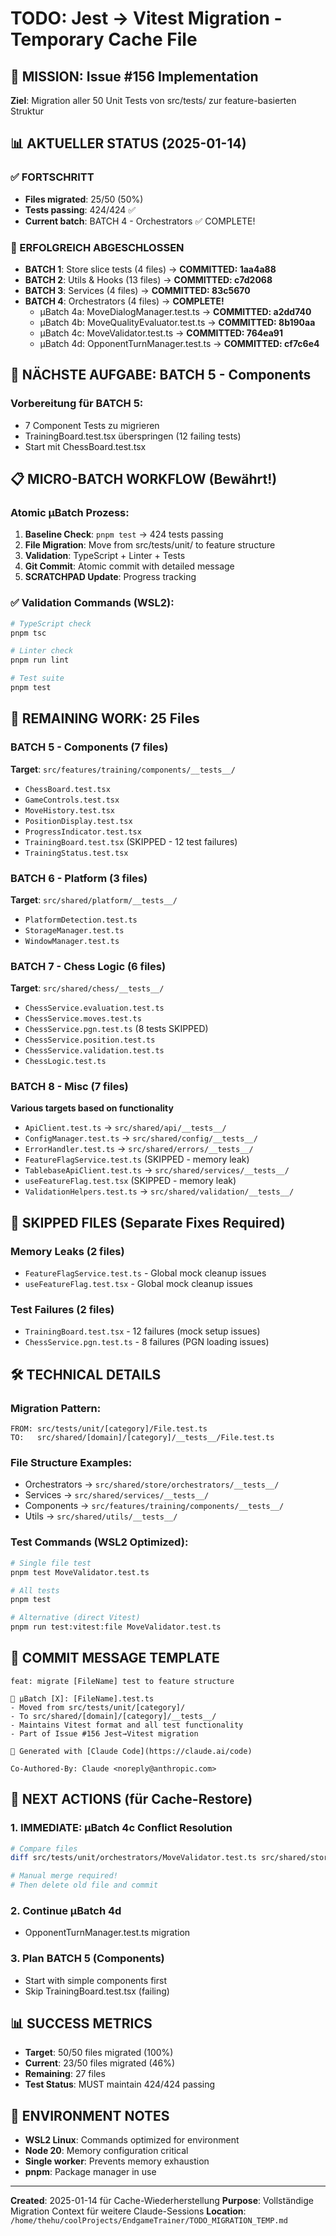 # TODO: Jest → Vitest Migration - Temporary Cache File

## 🎯 MISSION: Issue #156 Implementation
**Ziel**: Migration aller 50 Unit Tests von src/tests/ zur feature-basierten Struktur

## 📊 AKTUELLER STATUS (2025-01-14)

### ✅ FORTSCHRITT
- **Files migrated**: 25/50 (50%)
- **Tests passing**: 424/424 ✅
- **Current batch**: BATCH 4 - Orchestrators ✅ COMPLETE!

### 🚀 ERFOLGREICH ABGESCHLOSSEN
- **BATCH 1**: Store slice tests (4 files) → **COMMITTED: 1aa4a88**
- **BATCH 2**: Utils & Hooks (13 files) → **COMMITTED: c7d2068**  
- **BATCH 3**: Services (4 files) → **COMMITTED: 83c5670**
- **BATCH 4**: Orchestrators (4 files) → **COMPLETE!**
  - µBatch 4a: MoveDialogManager.test.ts → **COMMITTED: a2dd740**
  - µBatch 4b: MoveQualityEvaluator.test.ts → **COMMITTED: 8b190aa**
  - µBatch 4c: MoveValidator.test.ts → **COMMITTED: 764ea91**
  - µBatch 4d: OpponentTurnManager.test.ts → **COMMITTED: cf7c6e4**

## 🔄 NÄCHSTE AUFGABE: BATCH 5 - Components

### Vorbereitung für BATCH 5:
- 7 Component Tests zu migrieren
- TrainingBoard.test.tsx überspringen (12 failing tests)
- Start mit ChessBoard.test.tsx

## 📋 MICRO-BATCH WORKFLOW (Bewährt!)

### Atomic µBatch Prozess:
1. **Baseline Check**: `pnpm test` → 424 tests passing
2. **File Migration**: Move from src/tests/unit/ to feature structure
3. **Validation**: TypeScript + Linter + Tests
4. **Git Commit**: Atomic commit with detailed message
5. **SCRATCHPAD Update**: Progress tracking

### ✅ Validation Commands (WSL2):
```bash
# TypeScript check
pnpm tsc

# Linter check  
pnpm run lint

# Test suite
pnpm test
```

## 📁 REMAINING WORK: 25 Files

### BATCH 5 - Components (7 files)
**Target**: `src/features/training/components/__tests__/`
- `ChessBoard.test.tsx`
- `GameControls.test.tsx` 
- `MoveHistory.test.tsx`
- `PositionDisplay.test.tsx`
- `ProgressIndicator.test.tsx`
- `TrainingBoard.test.tsx` (SKIPPED - 12 test failures)
- `TrainingStatus.test.tsx`

### BATCH 6 - Platform (3 files)  
**Target**: `src/shared/platform/__tests__/`
- `PlatformDetection.test.ts`
- `StorageManager.test.ts`
- `WindowManager.test.ts`

### BATCH 7 - Chess Logic (6 files)
**Target**: `src/shared/chess/__tests__/`
- `ChessService.evaluation.test.ts`
- `ChessService.moves.test.ts`
- `ChessService.pgn.test.ts` (8 tests SKIPPED)
- `ChessService.position.test.ts` 
- `ChessService.validation.test.ts`
- `ChessLogic.test.ts`

### BATCH 8 - Misc (7 files)
**Various targets based on functionality**
- `ApiClient.test.ts` → `src/shared/api/__tests__/`
- `ConfigManager.test.ts` → `src/shared/config/__tests__/`
- `ErrorHandler.test.ts` → `src/shared/errors/__tests__/`
- `FeatureFlagService.test.ts` (SKIPPED - memory leak)
- `TablebaseApiClient.test.ts` → `src/shared/services/__tests__/`
- `useFeatureFlag.test.tsx` (SKIPPED - memory leak)
- `ValidationHelpers.test.ts` → `src/shared/validation/__tests__/`

## 🚨 SKIPPED FILES (Separate Fixes Required)

### Memory Leaks (2 files)
- `FeatureFlagService.test.ts` - Global mock cleanup issues
- `useFeatureFlag.test.tsx` - Global mock cleanup issues

### Test Failures (2 files) 
- `TrainingBoard.test.tsx` - 12 failures (mock setup issues)
- `ChessService.pgn.test.ts` - 8 failures (PGN loading issues)

## 🛠️ TECHNICAL DETAILS

### Migration Pattern:
```
FROM: src/tests/unit/[category]/File.test.ts
TO:   src/shared/[domain]/[category]/__tests__/File.test.ts
```

### File Structure Examples:
- Orchestrators → `src/shared/store/orchestrators/__tests__/`
- Services → `src/shared/services/__tests__/`  
- Components → `src/features/training/components/__tests__/`
- Utils → `src/shared/utils/__tests__/`

### Test Commands (WSL2 Optimized):
```bash
# Single file test
pnpm test MoveValidator.test.ts

# All tests 
pnpm test

# Alternative (direct Vitest)
pnpm run test:vitest:file MoveValidator.test.ts
```

## 📝 COMMIT MESSAGE TEMPLATE

```
feat: migrate [FileName] test to feature structure

🔄 µBatch [X]: [FileName].test.ts
- Moved from src/tests/unit/[category]/
- To src/shared/[domain]/[category]/__tests__/
- Maintains Vitest format and all test functionality  
- Part of Issue #156 Jest→Vitest migration

🧮 Generated with [Claude Code](https://claude.ai/code)

Co-Authored-By: Claude <noreply@anthropic.com>
```

## 🎯 NEXT ACTIONS (für Cache-Restore)

### 1. IMMEDIATE: µBatch 4c Conflict Resolution
```bash
# Compare files
diff src/tests/unit/orchestrators/MoveValidator.test.ts src/shared/store/orchestrators/__tests__/MoveValidator.test.ts

# Manual merge required!
# Then delete old file and commit
```

### 2. Continue µBatch 4d
- OpponentTurnManager.test.ts migration

### 3. Plan BATCH 5 (Components)
- Start with simple components first
- Skip TrainingBoard.test.tsx (failing)

## 📊 SUCCESS METRICS
- **Target**: 50/50 files migrated (100%)
- **Current**: 23/50 files migrated (46%)
- **Remaining**: 27 files
- **Test Status**: MUST maintain 424/424 passing

## 🔧 ENVIRONMENT NOTES
- **WSL2 Linux**: Commands optimized for environment
- **Node 20**: Memory configuration critical
- **Single worker**: Prevents memory exhaustion
- **pnpm**: Package manager in use

---

**Created**: 2025-01-14 für Cache-Wiederherstellung
**Purpose**: Vollständige Migration Context für weitere Claude-Sessions
**Location**: `/home/thehu/coolProjects/EndgameTrainer/TODO_MIGRATION_TEMP.md`
